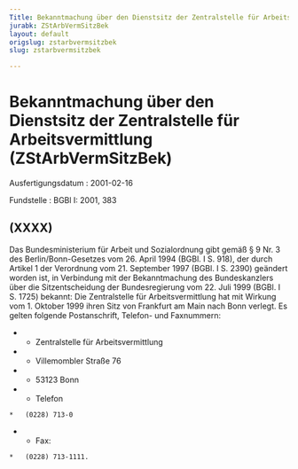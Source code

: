 ```yaml
---
Title: Bekanntmachung über den Dienstsitz der Zentralstelle für Arbeitsvermittlung
jurabk: ZStArbVermSitzBek
layout: default
origslug: zstarbvermsitzbek
slug: zstarbvermsitzbek

---
```


# Bekanntmachung über den Dienstsitz der Zentralstelle für Arbeitsvermittlung (ZStArbVermSitzBek)

Ausfertigungsdatum
:   2001-02-16

Fundstelle
:   BGBl I: 2001, 383



## (XXXX)

Das Bundesministerium für Arbeit und Sozialordnung gibt gemäß § 9 Nr. 3 des Berlin/Bonn-Gesetzes vom 26. April 1994 (BGBl. I S. 918), der durch Artikel 1 der Verordnung vom 21. September 1997 (BGBl. I S. 2390) geändert worden ist, in Verbindung mit der Bekanntmachung des Bundeskanzlers über die Sitzentscheidung der Bundesregierung vom 22. Juli 1999 (BGBl. I S. 1725) bekannt:
Die Zentralstelle für Arbeitsvermittlung hat mit Wirkung vom 1. Oktober 1999 ihren Sitz von Frankfurt am Main nach Bonn verlegt. Es gelten folgende Postanschrift, Telefon- und Faxnummern:

*    *   Zentralstelle für Arbeitsvermittlung


*    *   Villemombler Straße 76


*    *   53123 Bonn


*    *   Telefon

    *   (0228) 713-0


*    *   Fax:

    *   (0228) 713-1111.




